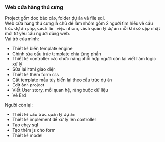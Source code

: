 <h3>Web cửa hàng thú cưng</h3>
<p>Project gồm doc báo cáo, folder dự án và file sql. <br>
Web cửa hàng thú cưng là chủ đề làm nhóm gồm 2 người tìm hiểu về cấu trúc dự án php, cách làm việc nhóm, cách quản lý dự án mỗi khi có cập nhật mới từ yêu cầu người dùng web. <br>
   Vai trò của mình:
  <ul>
    <li>Thiết kế biến template engine</li>
    <li>Chỉnh sửa cấu trúc template chia từng phần</li>
    <li>Thiết kế controller các chức năng phối hợp người còn lại viết hàm logic xử lý</li>
    <li>Sửa lại html giao diện</li>
    <li>Thiết kế thêm form css</li>
    <li>Cắt template mẫu tùy biến lại theo cấu trúc dự án</li>
    <li>Edit ảnh project</li>
    <li>Viết User story, mối quan hệ, ràng buộc dữ liệu</li>
    <li>Vẽ Erd</li>
  </ul>
  Người còn lại:
  <ul>
    <li>Thiết kế cấu trúc quản lý dự án</li>
    <li>Thiết kế implement để xử lý lên controller</li>
    <li>Tạo chạy sql</li>
    <li>Tạo thêm js cho form</li>
    <li>Thiết kế model</li>
  </ul>
</p>
